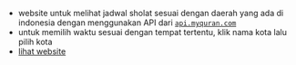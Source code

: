 - website untuk melihat jadwal sholat sesuai dengan daerah yang ada di indonesia dengan menggunakan API dari <a href="api.myquran.com">`api.myquran.com`</a>
- untuk memilih waktu sesuai dengan tempat tertentu, klik nama kota lalu pilih kota
- <a href="https://cryzepy.github.io/Jadwal-Sholat-By-Fikrialfian/">lihat website</a>
